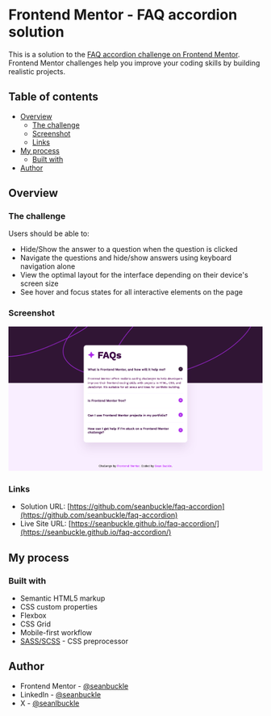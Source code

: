 # Frontend Mentor - FAQ accordion solution

This is a solution to the [FAQ accordion challenge on Frontend Mentor](https://www.frontendmentor.io/challenges/faq-accordion-wyfFdeBwBz). Frontend Mentor challenges help you improve your coding skills by building realistic projects. 

## Table of contents

- [Overview](#overview)
  - [The challenge](#the-challenge)
  - [Screenshot](#screenshot)
  - [Links](#links)
- [My process](#my-process)
  - [Built with](#built-with)
- [Author](#author)

## Overview

### The challenge

Users should be able to:

- Hide/Show the answer to a question when the question is clicked
- Navigate the questions and hide/show answers using keyboard navigation alone
- View the optimal layout for the interface depending on their device's screen size
- See hover and focus states for all interactive elements on the page

### Screenshot

![](./images/screenshot.png)

### Links

- Solution URL: [https://github.com/seanbuckle/faq-accordion](https://github.com/seanbuckle/faq-accordion)
- Live Site URL: [https://seanbuckle.github.io/faq-accordion/](https://seanbuckle.github.io/faq-accordion/)

## My process

### Built with

- Semantic HTML5 markup
- CSS custom properties
- Flexbox
- CSS Grid
- Mobile-first workflow
- [SASS/SCSS](https://sass-lang.com/) - CSS preprocessor

## Author
- Frontend Mentor - [@seanbuckle](https://www.frontendmentor.io/profile/seanbuckle)
- LinkedIn - [@seanbuckle](https://www.linkedin.com/in/seanbuckle)
- X - [@seanlbuckle](https://www.twitter.com/seanlbuckle)